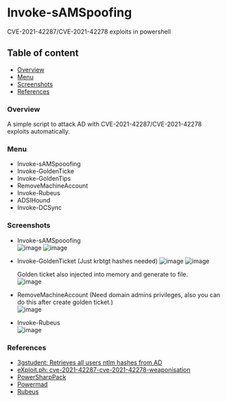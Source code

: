 # Invoke-sAMSpoofing
CVE-2021-42287/CVE-2021-42278 exploits in powershell

## Table of content
* [Overview](#Overview)
* [Menu](#Menu)
* [Screenshots](#Screenshots)
* [References](#References)

### Overview
A simple script to attack AD with CVE-2021-42287/CVE-2021-42278 exploits automatically.

### Menu
 - Invoke-sAMSpooofing
 - Invoke-GoldenTicke
 - Invoke-GoldenTips
 - RemoveMachineAccount 
 - Invoke-Rubeus
 - ADSIHound
 - Invoke-DCSync

### Screenshots
 - Invoke-sAMSpooofing  
 ![image](https://user-images.githubusercontent.com/30458572/161235503-67e882c1-32d4-479c-8f3b-faade0c39af6.png)
 ![image](https://user-images.githubusercontent.com/30458572/161314691-fbb6059b-5440-48c6-a80c-51452cd42af0.png)

 - Invoke-GoldenTicket (Just krbtgt hashes needed)
 ![image](https://user-images.githubusercontent.com/30458572/161314913-d8f1b489-b778-4a8b-9589-a7d69d2b72ce.png)
 ![image](https://user-images.githubusercontent.com/30458572/161314959-86eb3237-382a-401e-bbb9-eae8a09da42f.png)
   
   Golden ticket also injected into memory and generate to file.  
   ![image](https://user-images.githubusercontent.com/30458572/161317716-b5407954-4a03-43b7-be2d-c50278c504aa.png)

 - RemoveMachineAccount (Need domain admins privileges, also you can do this after create golden ticket.)  
 ![image](https://user-images.githubusercontent.com/30458572/161236648-8ce72238-2d48-4794-97d0-5d5a667cc152.png)
 
 - Invoke-Rubeus  
 ![image](https://user-images.githubusercontent.com/30458572/161241261-b5e5f4f8-29d9-4412-ae3e-1298d45b5625.png)

### References
 - [3gstudent: Retrieves all users ntlm hashes from AD](https://3gstudent.github.io/%E5%9F%9F%E6%B8%97%E9%80%8F-%E5%88%A9%E7%94%A8DCSync%E5%AF%BC%E5%87%BA%E5%9F%9F%E5%86%85%E6%89%80%E6%9C%89%E7%94%A8%E6%88%B7hash%E7%9A%84%E6%96%B9%E6%B3%95)
 - [eXploit.ph: cve-2021-42287-cve-2021-42278-weaponisation](https://exploit.ph/cve-2021-42287-cve-2021-42278-weaponisation.html)
 - [PowerSharpPack](https://github.com/S3cur3Th1sSh1t/PowerSharpPack)
 - [Powermad](https://github.com/Kevin-Robertson/Powermad)
 - [Rubeus](https://github.com/GhostPack/Rubeus)
